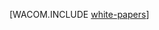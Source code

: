 <properties linkid="dev-net-white-papers" urlDisplayName="White Papers" pageTitle="白皮书，- Azure 资源" metaKeywords="Azure whitepapers" description="下载受欢迎的 Azure 白皮书。" metaCanonical="" services="" documentationCenter=".NET" title="" authors="" solutions="" manager="" editor="" />
<tags ms.service=""
    ms.date="12/11/2014"
    wacn.date="04/11/2015"
    />

<properties linkid="dev-net-white-papers" urldisplayname="White Papers" headerexpose pagetitle="Azure 相关白皮书" metakeywords footerexpose metadescription umbraconavihide="0" disquscomments="1"></properties>

[WACOM.INCLUDE [white-papers](../includes/white-papers.md)]

